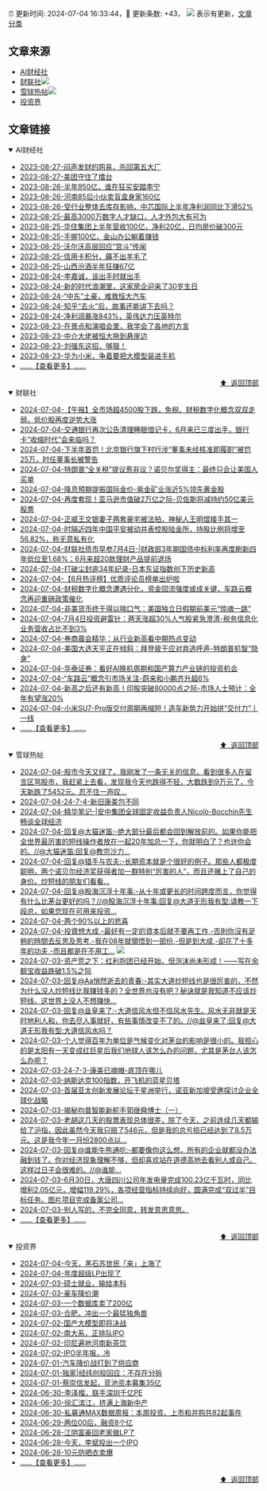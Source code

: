 ##

:alarm_clock: 更新时间: 2024-07-04 16:33:44，:rocket: 更新条数: +43， ![](/assets/dot.png) 表示有更新，[文章分类](/TAGS.md)

## 文章来源

- [AI财经社](#ai财经社)  
- [财联社](#财联社)![](/assets/dot.png)   
- [雪球热帖](#雪球热帖)![](/assets/dot.png)   
- [投资界](#投资界)  

## 文章链接

<details open>
<summary id="ai财经社">
 AI财经社
</summary>


- [2023-08-27-闷声发财的网易，杀回第五大厂](https://www.aicaijing.com.cn/article/18610)  
- [2023-08-27-美团守住了擂台](https://www.aicaijing.com.cn/article/18611)  
- [2023-08-26-半年950亿，谁在狂买安踏李宁](https://www.aicaijing.com.cn/article/18607)  
- [2023-08-26-河南85后小伙卖盲盒身家160亿](https://www.aicaijing.com.cn/article/18608)  
- [2023-08-26-受行业整体去库存影响，中芯国际上半年净利润同比下滑52%](https://www.aicaijing.com.cn/article/18609)  
- [2023-08-25-最高3000万数字人才缺口，人才外包大有可为](https://www.aicaijing.com.cn/article/18601)  
- [2023-08-25-华住集团上半年营收100亿，净利20亿，日均房价破300元](https://www.aicaijing.com.cn/article/18602)  
- [2023-08-25-手握100亿，金山办公躺着赚钱](https://www.aicaijing.com.cn/article/18603)  
- [2023-08-25-沃尔沃高层回应“宫斗”传闻](https://www.aicaijing.com.cn/article/18604)  
- [2023-08-25-信用卡积分，薅不出羊毛了](https://www.aicaijing.com.cn/article/18605)  
- [2023-08-25-山西汾酒半年狂赚67亿](https://www.aicaijing.com.cn/article/18606)  
- [2023-08-24-李嘉诚，该出手时就出手](https://www.aicaijing.com.cn/article/18596)  
- [2023-08-24-新的时代浪潮里，这家房企迎来了30岁生日](https://www.aicaijing.com.cn/article/18597)  
- [2023-08-24-“中东”土豪，难救恒大汽车](https://www.aicaijing.com.cn/article/18598)  
- [2023-08-24-知乎“去火”后，故事还能讲下去吗？](https://www.aicaijing.com.cn/article/18599)  
- [2023-08-24-净利润暴涨843%，英伟达力压英特尔](https://www.aicaijing.com.cn/article/18600)  
- [2023-08-23-在景点和演唱会里，我学会了各地的方言](https://www.aicaijing.com.cn/article/18591)  
- [2023-08-23-中介大佬被恒大拖到悬崖边](https://www.aicaijing.com.cn/article/18592)  
- [2023-08-23-刘强东这招，够狠！](https://www.aicaijing.com.cn/article/18593)  
- [2023-08-23-华为小米，争着要把大模型装进手机](https://www.aicaijing.com.cn/article/18594)  
- [......【查看更多】......](/details/AI财经社.md)

<div align="right"><a href="#文章来源">⬆ &nbsp;返回顶部</a></div>
</details>

<details open>
<summary id="财联社">
 财联社
</summary>


- [2024-07-04-【午报】全市场超4500股下跌，免税、财税数字化概念双双走弱，低价股再度逆势大涨](https://www.cls.cn/detail/1723284)  
- [2024-07-04-交通银行再次公告清理睡眠借记卡，6月来已三度出手，银行卡“收缩时代”会来临吗？](https://www.cls.cn/detail/1723287)  
- [2024-07-04-下半年首罚！北京银行旗下村行涉“董事未经核准即履职”被罚25万，时任董事长被警告](https://www.cls.cn/detail/1723275)  
- [2024-07-04-特朗普“全关税”提议惹非议？诺贝尔奖得主：最终只会让美国人买单](https://www.cls.cn/detail/1723221)  
- [2024-07-04-降息预期提振国际金价-紫金矿业涨近5%领先黄金股](https://www.cls.cn/detail/1723224)  
- [2024-07-04-再度套现！亚马逊市值破2万亿之际-贝佐斯将减持约50亿美元股票](https://www.cls.cn/detail/1723139)  
- [2024-07-04-正威王文银妻子两套豪宅被法拍，神秘人王明煜接手其一](https://www.cls.cn/detail/1723165)  
- [2024-07-04-时隔近四年中国平安被动并表控股陆金所，持股比例将增至56.82%，称无意私有化](https://www.cls.cn/detail/1723011)  
- [2024-07-04-财联社债市早参7月4日-|财政部3年期国债中标利率再度刷新四年低位至1.68%；6月来超20款理财产品提前退场](https://www.cls.cn/detail/1722953)  
- [2024-07-04-打破尘封逾34年纪录-日本东证指数创下历史新高](https://www.cls.cn/detail/1723099)  
- [2024-07-04-【6月热评榜】优质评论员榜单出炉啦](https://www.cls.cn/detail/1723001)  
- [2024-07-04-财税数字化概念遭遇分化，资金回流强度或成关键，车路云概念再迎重磅政策催化](https://www.cls.cn/detail/1723024)  
- [2024-07-04-非美货币终于得以喘口气：美国独立日假期前美元“惊魂一跳”](https://www.cls.cn/detail/1722981)  
- [2024-07-04-7月4日投资避雷针：两天涨超30%人气股紧急澄清-税务信息化业务营收占比不到3%](https://www.cls.cn/detail/1722939)  
- [2024-07-04-券商晨会精华：从行业新高看中期热点变动](https://www.cls.cn/detail/1722940)  
- [2024-07-04-美国大选天平正在倾斜：拜登疲于应对弃选呼声-特朗普机智“隐身”](https://www.cls.cn/detail/1722955)  
- [2024-07-04-华泰证券：看好AI换机周期和国产算力产业链的投资机会](https://www.cls.cn/detail/1723078)  
- [2024-07-04-“车路云”概念引市场关注-蔚来和小鹏齐升超6%](https://www.cls.cn/detail/1723146)  
- [2024-07-04-新高之后还有新高！印股突破80000点之际-市场人士预计：全年有望涨20%](https://www.cls.cn/detail/1723303)  
- [2024-07-04-小米SU7-Pro版交付周期再缩短！造车新势力开始拼“交付力”丨一线](https://www.cls.cn/detail/1723335)  
- [......【查看更多】......](/details/财联社.md)

<div align="right"><a href="#文章来源">⬆ &nbsp;返回顶部</a></div>
</details>

<details open>
<summary id="雪球热帖">
 雪球热帖
</summary>


- [2024-07-04-股市今天又绿了，我刚发了一条无关的信息，看到很多人在留言区骂股市，我赶紧上去看，发现我今天也跌得不轻，大数跌到9万元了，今天新跌了5452元。忍不住一声叹...](https://xueqiu.com/9325142292/296284761)  
- [2024-07-04-24-7-4-新旧康美包不同](https://xueqiu.com/8772786299/296274366)  
- [2024-07-04-精华笔记-|安中集团全球固定收益负责人Nicolò-Bocchin先生畅谈全球经济](https://xueqiu.com/2296332755/296242382)  
- [2024-07-04-回复@大猫迷笛:-绝大部分最后都会回到解放前的。如果你能把全世界最厉害的短线操作者放在一起20年加总一下，你就明白了？也许你会的。//@大猫迷笛:回复@教宗沙力...](https://xueqiu.com/1247347556/296193348)  
- [2024-07-04-回复@猎手与农夫:-长期资本就是个很好的例子。那些人都极度聪明，两个诺贝尔经济奖获得者加一群特别“厉害的人”，而且还赌上了自己的身价。炒短线的朋友们看看...](https://xueqiu.com/1247347556/296226499)  
- [2024-07-04-回复@股海沉浮十年事:-从十年或更长的时间跨度而言，你觉得有什么比茅台更好的吗？//@股海沉浮十年事:回复@大道无形我有型:请教一下段总，如果您现在可用来投资...](https://xueqiu.com/1247347556/296230110)  
- [2024-07-04-两个90%以上的悲喜](https://xueqiu.com/1760673340/296215356)  
- [2024-07-04-投資想大成,-最好有一定的資本后就不要再工作,-否則你沒有足夠的時間去反思及思考.-我在08年就領悟到一部份,-但是到大成,-卻花了十多年的功夫,-而且都是在不用工...](https://xueqiu.com/4138302318/296312743) ![](/assets/new.png)  
- [2024-07-03-资产荒之下：红利抱团已经开始，但泡沫尚未形成！——写在余额宝收益跌破1.5%之际](https://xueqiu.com/9363345092/296149164)  
- [2024-07-03-回复@Aa悄然逝去的青春:-其实大道炒短线也是很厉害的，不然为什么没人炒短线比我赚钱多的？全世界也没有吧？秘诀就是我知道不应该炒短线。这世界上没人不想赚快...](https://xueqiu.com/1247347556/296078492)  
- [2024-07-03-回复@韭皇来了:-大道信风水但不信风水先生。风水无非就是天时地利人和，你去尽人事就好，有些事情改变不了的。//@韭皇来了:回复@大道无形我有型:大道信风水吗？](https://xueqiu.com/1247347556/296074284)  
- [2024-07-03-个人觉得百年为单位是气候变化对茅台的影响是很小的。我担心的是太阳有一天变成红巨星后我们地球人该怎么办的问题，尤其是茅台人该怎么办呢？](https://xueqiu.com/1247347556/296071951)  
- [2024-07-03-24-7-3-康美已摘帽-底顶在哪儿](https://xueqiu.com/8772786299/296114887)  
- [2024-07-03-纳斯达克100指数，开飞机的蓝星贝塔](https://xueqiu.com/9598793634/296041265)  
- [2024-07-03-首届亚太创新发展论坛于星洲举行，诺亚新加坡受邀探讨企业全球化战略](https://xueqiu.com/1092302994/296102567)  
- [2024-07-03-揭秘均普智能新舵手郭继舜博士（一）](https://xueqiu.com/5535167420/296071011)  
- [2024-07-03-老胡这几天的股票表现总体很差，除了今天，之前连续几天都输给了沪指，因此虽然今天我只赔了546元，但是我的总亏损已经达到了8.5万元。这是我今年一月份2800点以...](https://xueqiu.com/9325142292/296134422)  
- [2024-07-03-回复@谁能牛熊通吃:-都要像你这么想，所有的企业就都没办法融到钱了。你对经济现象理解不够，但却喜欢站在道德高地去看别人或自己。这样过日子会很难的。//@谁能...](https://xueqiu.com/1247347556/296073609)  
- [2024-07-03-6月30日，大唐四川公司年发电量完成100.23亿千瓦时，同比增利2.05亿元，增幅119.29%，各项经营指标持续向好，圆满完成“双过半”目标任务。图片项目完成备案公司...](https://xueqiu.com/2241249492/296139918)  
- [2024-07-03-别人写的，不完全同意，转发意思意思。](https://xueqiu.com/9598793634/296135369)  
- [......【查看更多】......](/details/雪球热帖.md)

<div align="right"><a href="#文章来源">⬆ &nbsp;返回顶部</a></div>
</details>

<details open>
<summary id="投资界">
 投资界
</summary>


- [2024-07-04-今天，黑石苏世民「来」上海了](https://posts.careerengine.us/p/668671f20b525f3d12d74194)  
- [2024-07-04-年度超级LP出现了](https://posts.careerengine.us/p/66867201a3909a3da6f27da6)  
- [2024-07-03-硕士就业，输给本科](https://posts.careerengine.us/p/668503f5ceac83164fad3526)  
- [2024-07-03-豪车降价潮](https://posts.careerengine.us/p/668503e67209fe162b1f2847)  
- [2024-07-03-一个数据库卖了200亿](https://posts.careerengine.us/p/668503e67209fe162b1f284f)  
- [2024-07-03-合肥，冲出一个最猛独角兽](https://posts.careerengine.us/p/668503d7b4a52315ba26fda3)  
- [2024-07-02-国产大模型即将决战](https://posts.careerengine.us/p/6683b79d3a96907421bc3fa3)  
- [2024-07-02-南大系，正排队IPO](https://posts.careerengine.us/p/6683b79d3a96907421bc3f9a)  
- [2024-07-02-印尼遍地河南新茶饮](https://posts.careerengine.us/p/6683b7aca57739744414d28f)  
- [2024-07-02-IPO半年报，冷](https://posts.careerengine.us/p/6683b7aca57739744414d287)  
- [2024-07-01-汽车降价战打到了供应商](https://posts.careerengine.us/p/66825f304ba68323d645fa3b)  
- [2024-07-01-独家|经纬创投回应：不存在分拆](https://posts.careerengine.us/p/66825f1385f0a7239982d9b2)  
- [2024-07-01-蔡崇信发起，蓝池资本募集35亿](https://posts.careerengine.us/p/66825f1285f0a7239982d9aa)  
- [2024-06-30-李泽楷，联手深圳千亿PE](https://posts.careerengine.us/p/668114b156d1a61289ac3d15)  
- [2024-06-30-徐汇滨江，挤满上海新中产](https://posts.careerengine.us/p/668114b156d1a61289ac3d0d)  
- [2024-06-30-私募通MAX数据周报：本周投资、上市和并购共82起事件](https://posts.careerengine.us/p/668114bf07b3de12ac6d103b)  
- [2024-06-29-两位00后，融资8个亿](https://posts.careerengine.us/p/667fc3aea7c5db79c95aa1ec)  
- [2024-06-28-江阴富豪回老家做LP了](https://posts.careerengine.us/p/667e26c9df3b920e113242a8)  
- [2024-06-28-今天，李斌投出一个IPO](https://posts.careerengine.us/p/667e26c9df3b920e113242a0)  
- [2024-06-28-10元防晒衣卖爆](https://posts.careerengine.us/p/667e26d747a9c30e4a5ef5be)  
- [......【查看更多】......](/details/投资界.md)

<div align="right"><a href="#文章来源">⬆ &nbsp;返回顶部</a></div>
</details>
